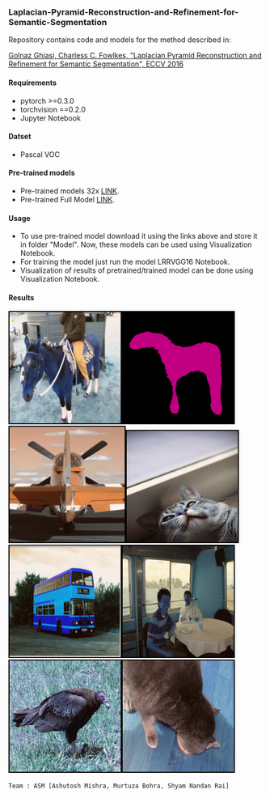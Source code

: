 ### Laplacian-Pyramid-Reconstruction-and-Refinement-for-Semantic-Segmentation

Repository contains code and models for the method described in:

[Golnaz Ghiasi, Charless C. Fowlkes, "Laplacian Pyramid Reconstruction and
Refinement for Semantic Segmentation", ECCV 2016](http://arxiv.org/abs/1605.02264)

#### Requirements

* pytorch >=0.3.0
* torchvision ==0.2.0
* Jupyter Notebook

#### Datset 
* Pascal VOC

#### Pre-trained models
* Pre-trained models 32x [LINK](https://drive.google.com/open?id=12Anxqrr4-3tg_TAPHImdPv8cgk6LX_oN).
* Pre-trained Full Model [LINK](https://drive.google.com/open?id=15DLqN3e6aCxXI81DQGu2oiWdJnOgeSl4).

#### Usage
* To use pre-trained model download it using the links above and store it in folder "Model". Now, these models
  can be used using Visualization Notebook.
* For training the model just run the model LRRVGG16 Notebook.
* Visualization of results of pretrained/trained model can be done using Visualization Notebook.

#### Results

![Drag Racing](Results/2.gif)![Drag Racing](Results/3.gif)
![Drag Racing](Results/1.gif)![Drag Racing](Results/4.gif)
![Drag Racing](Results/5.gif)![Drag Racing](Results/6.gif)
![Drag Racing](Results/7.gif)![Drag Racing](Results/8.gif)

````diff
Team : ASM [Ashutosh Mishra, Murtuza Bohra, Shyam Nandan Rai]
````
